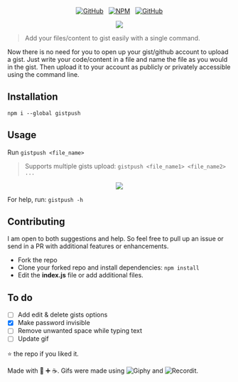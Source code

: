 <div align="center">

[![GitHub](https://img.shields.io/github/license/mashape/apistatus.svg)](https://github.com/sr6033/gistpush) &nbsp; [![NPM](https://nodei.co/npm/gistpush.png?downloads=true&downloadRank=true&stars=true)](https://nodei.co/npm/gistpush/) &nbsp; [![GitHub](https://img.shields.io/badge/node-%3E%3D6.0.0-blue.svg)]() 

</div>

<p align="center">
  <img src="gistpush.gif" />
</p>

> Add your files/content to gist easily with a single command.

Now there is no need for you to open up your gist/github account to upload a gist. Just write your code/content in a file and name the file as you would in the gist. Then upload it to your account as publicly or privately accessible using the command line.

## Installation

`npm i --global gistpush`

## Usage

Run `gistpush <file_name>`

> Supports multiple gists upload: `gistpush <file_name1> <file_name2> ...`

<p align="center">
  <img src="https://rawcdn.githack.com/sr6033/gistpush/master/demo.gif?raw=true" />
</p>

For help, run: `gistpush -h`

## Contributing

I am open to both suggestions and help. So feel free to pull up an issue or send in a PR with additional features or enhancements.

- Fork the repo
- Clone your forked repo and install dependencies: `npm install`
- Edit the **index.js** file or add additional files. 

## To do
- [ ] Add edit & delete gists options
- [x] Make password invisible
- [ ] Remove unwanted space while typing text
- [ ] Update gif

:star: the repo if you liked it.  

Made with :blue_heart: :heavy_plus_sign: :coffee:.
Gifs were made using ![Giphy](https://giphy.com/) and ![Recordit](http://recordit.co/).